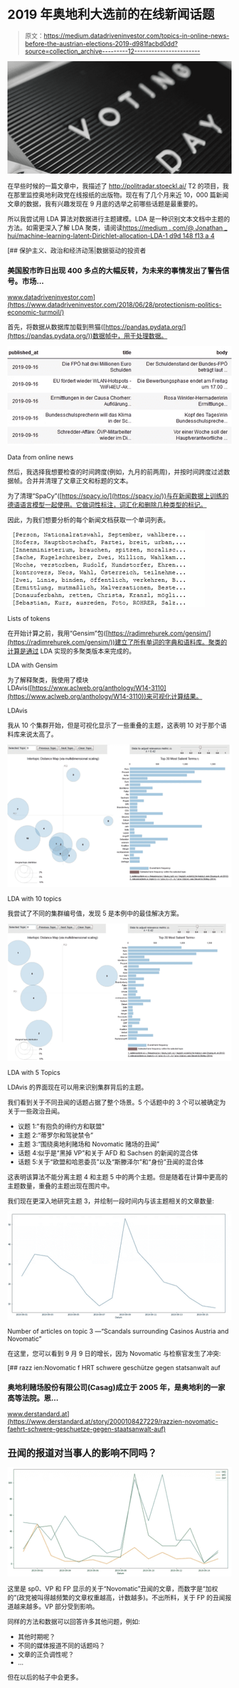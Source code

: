 # 2019 年奥地利大选前的在线新闻话题

> 原文：<https://medium.datadriveninvestor.com/topics-in-online-news-before-the-austrian-elections-2019-d981facbd0dd?source=collection_archive---------12----------------------->

![](img/adeb82a3cf49d02358e2617da4789659.png)

在早些时候的一篇文章中，我描述了 http://politradar.stoeckl.ai/ T2 的项目，我在那里监控奥地利政党在线报纸的出版物。现在有了几个月来近 10，000 篇新闻文章的数据，我有兴趣发现在 9 月底的选举之前哪些话题是最重要的。

所以我尝试用 LDA 算法对数据进行主题建模。LDA 是一种识别文本文档中主题的方法。如需更深入了解 LDA 聚类，请阅读[https://medium . com/@ Jonathan _ hui/machine-learning-latent-Dirichlet-allocation-LDA-1 d9d 148 f13 a 4](https://medium.com/@jonathan_hui/machine-learning-latent-dirichlet-allocation-lda-1d9d148f13a4)

[](https://www.datadriveninvestor.com/2018/06/28/protectionism-politics-economic-turmoil/) [## 保护主义、政治和经济动荡|数据驱动的投资者

### 美国股市昨日出现 400 多点的大幅反转，为未来的事情发出了警告信号。市场…

www.datadriveninvestor.com](https://www.datadriveninvestor.com/2018/06/28/protectionism-politics-economic-turmoil/) 

首先，将数据从数据库加载到熊猫([https://pandas.pydata.org/](https://pandas.pydata.org/))数据帧中，用于处理数据。

![](img/cc7e70226290a92ca46c96dc2e9a0618.png)

Data from online news

然后，我选择我想要检查的时间跨度(例如，九月的前两周)，并按时间跨度过滤数据帧。合并并清理了文章正文和标题的文本。

为了清理“SpaCy”([https://spacy.io/](https://spacy.io/))与在新闻数据上训练的德语语言模型一起使用。它做词性标注，词汇化和删除几种类型的标记。

因此，为我们想要分析的每个新闻文档获取一个单词列表。

![](img/eeac08884aeeb7999e3c2efa8cc12398.png)

Lists of tokens

在开始计算之前，我用“Gensim”包([https://radimrehurek.com/gensim/](https://radimrehurek.com/gensim/))建立了所有单词的字典和语料库。聚类的计算是通过 LDA 实现的多聚类版本来完成的。

LDA with Gensim

为了解释聚类，我使用了模块 LDAvis([https://www.aclweb.org/anthology/W14-3110](https://www.aclweb.org/anthology/W14-3110))来可视化计算结果。

LDAvis

我从 10 个集群开始，但是可视化显示了一些重叠的主题，这表明 10 对于那个语料库来说太高了。

![](img/34cad81750a713fc9b943d9677ecb1eb.png)

LDA with 10 topics

我尝试了不同的集群编号值，发现 5 是本例中的最佳解决方案。

![](img/6d687fa1e83d98fbdee53a47e9e8f00b.png)

LDA with 5 Topics

LDAvis 的界面现在可以用来识别集群背后的主题。

我们看到关于不同丑闻的话题占据了整个场景。5 个话题中的 3 个可以被确定为关于一些政治丑闻。

*   议题 1:"有抱负的缔约方和联盟"
*   主题 2:“蒂罗尔和驾驶禁令”
*   主题 3:“围绕奥地利赌场和 Novomatic 赌场的丑闻”
*   话题 4:似乎是“黑掉 VP”和关于 AFD 和 Sachsen 的新闻的混合体
*   话题 5:关于“欧盟和哈恩委员”以及“斯滕泽尔”和“身份”丑闻的混合体

这表明该算法不能分离主题 4 和主题 5 中的两个主题。但是随着在计算中更高的主题数量，重叠的主题出现在图片中。

我们现在更深入地研究主题 3，并绘制一段时间内与该主题相关的文章数量:

![](img/5d4c15f07f5d9ff02ff2d9a8a8cbbe20.png)

Number of articles on topic 3 —“Scandals surrounding Casinos Austria and Novomatic”

在这里，您可以看到 9 月 9 日的增长，因为 Novomatic 与检察官发生了冲突:

[](https://www.derstandard.at/story/2000108427229/razzien-novomatic-faehrt-schwere-geschuetze-gegen-staatsanwalt-auf) [## razz ien:Novomatic f HRT schwere geschütze gegen statsanwalt auf

### 奥地利赌场股份有限公司(Casag)成立于 2005 年，是奥地利的一家高等法院。恩…

www.derstandard.at](https://www.derstandard.at/story/2000108427229/razzien-novomatic-faehrt-schwere-geschuetze-gegen-staatsanwalt-auf) 

## 丑闻的报道对当事人的影响不同吗？

![](img/cfb489ffae119013d6be04e989df0913.png)

这里是 sp0、VP 和 FP 显示的关于“Novomatic”丑闻的文章，而数字是“加权的”(政党被叫得越频繁的文章权重越高，计数越多)。不出所料，关于 FP 的丑闻报道越来越多。VP 部分受到影响。

同样的方法和数据可以回答许多其他问题，例如:

*   其他时期呢？
*   不同的媒体报道不同的话题吗？
*   文章的正负调性呢？
*   …

但在以后的帖子中会更多。